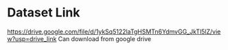 # Dataset Link
https://drive.google.com/file/d/1ykSq5122laTgHSMTn6YdmvGG_JkTl5lZ/view?usp=drive_link
Can download from google drive

